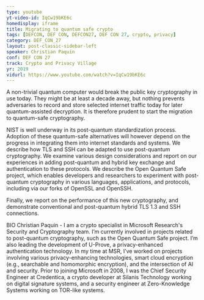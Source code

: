 ```yaml
---
type: youtube
yt-video-id: IqCw19bKE6c
homedisplay: iframe
title: Migrating to quantum safe crypto
tags: [DEFCON, DEF CON, DEFCON27, DEF CON 27, crypto, privacy]
category: DEF_CON_27
layout: post-classic-sidebar-left
speaker: Christian Paquin
conf: DEF CON 27
track: Crypto and Privacy Village
yr: 2019
vidurl: https://www.youtube.com/watch?v=IqCw19bKE6c
---
```

A non-trivial quantum computer would break the public key cryptography in use today. They might be at least a decade away, but nothing prevents adversaries to record and store selected internet traffic today for later quantum-assisted decryption. It is therefore prudent to start the migration to quantum-safe cryptography.

NIST is well underway in its post-quantum standardization process. Adoption of these quantum-safe alternatives will however depend on the progress in integrating them into internet standards and systems. We describe how TLS and SSH can be adapted to use post-quantum cryptography. We examine various design considerations and report on our experiences in adding post-quantum and hybrid key exchange and authentication to these protocols. We describe the Open Quantum Safe project, which enables developers and researchers to experiment with post-quantum cryptography in various languages, applications, and protocols, including via our forks of OpenSSL and OpenSSH.

Finally, we report on the performance of this new cryptography, and demonstrate conventional and post-quantum hybrid TLS 1.3 and SSH connections.


BIO
Christian Paquin - I am a crypto specialist in Microsoft Research's Security and Cryptography team. I’m currently involved in projects related to post-quantum cryptography, such as the Open Quantum Safe project. I’m also leading the development of U-Prove, a privacy-enhanced authentication technology. In my time at MSR, I’ve worked on projects involving various privacy-enhancing technologies, smart cloud encryption (e.g., searchable and homomorphic encryption), and the intersection of AI and security. Prior to joining Microsoft in 2008, I was the Chief Security Engineer at Credentica, a crypto developer at Silanis Technology working on digital signature systems, and a security engineer at Zero-Knowledge Systems working on TOR-like systems.